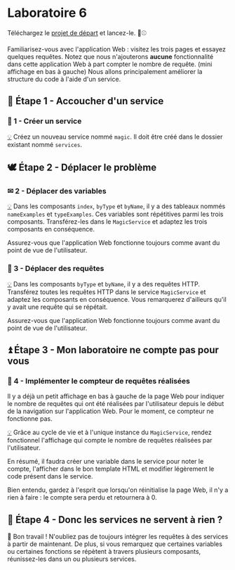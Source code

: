 # Laboratoire 6

Téléchargez le [projet de départ](../../static/files/labo6.zip) et lancez-le. 🧤⚾

Familiarisez-vous avec l'application Web : visitez les trois pages et essayez quelques requêtes. Notez que nous n'ajouterons
**aucune** fonctionnalité dans cette application Web à part compter le nombre de requête. (mini affichage en bas à gauche) Nous
allons principalement améliorer la structure du code à l'aide d'un service.

## 🤰 Étape 1 - Accoucher d'un service

### 🥚 1 - Créer un service 

[💡](/cours/rencontre3.2#-créer-un-nouveau-service) Créez un nouveau service nommé `magic`. Il doit être créé dans le
dossier existant nommé `services`.

## 🕊 Étape 2 - Déplacer le problème

### ✉ 2 - Déplacer des variables

[💡](/cours/rencontre3.2#-injecter-un-service-dans-un-composant) Dans les composants `index`, `byType` et `byName`, il y a des tableaux nommés `nameExamples` et `typeExamples`.
Ces variables sont répétitives parmi les trois composants. Transférez-les dans le `MagicService` et adaptez les
trois composants en conséquence.

Assurez-vous que l'application Web fonctionne toujours comme avant du point de vue de l'utilisateur.

### 📶 3 - Déplacer des requêtes

[💡](/cours/rencontre3.2#-transférer-une-requête-dans-un-service) Dans les composants `byType` et `byName`, il y a des requêtes HTTP.
Transférez toutes les requêtes HTTP dans le service `MagicService` et adaptez les composants en conséquence. Vous remarquerez d'ailleurs
qu'il y avait une requête qui se répétait.

Assurez-vous que l'application Web fonctionne toujours comme avant du point de vue de l'utilisateur.

## ⏫ Étape 3 - Mon laboratoire ne compte pas pour vous

### 🧮 4 - Implémenter le compteur de requêtes réalisées

Il y a déjà un petit affichage en bas à gauche de la page Web pour indiquer le nombre de requêtes qui ont été réalisées par
l'utilisateur depuis le début de la navigation sur l'application Web. Pour le moment, ce compteur ne fonctionne pas.

[💡](/cours/rencontre3.2#-services) Grâce au cycle de vie et à l'unique instance du `MagicService`, rendez fonctionnel
l'affichage qui compte le nombre de requêtes réalisées par l'utilisateur. 

En résumé, il faudra créer une variable dans le service pour noter le compte, l'afficher dans le bon template HTML et
modifier légèrement le code présent dans le service.

Bien entendu, gardez à l'esprit que lorsqu'on réinitialise la page Web, il n'y a rien à faire : le compte sera perdu et
retournera à 0.

## 🧠 Étape 4 - Donc les services ne servent à rien ?

👑 Bon travail ! N'oubliez pas de toujours intégrer les requêtes à des services à partir de maintenant. De plus, si vous remarquez
que certaines variables ou certaines fonctions se répètent à travers plusieurs composants, réunissez-les dans un ou plusieurs
services.